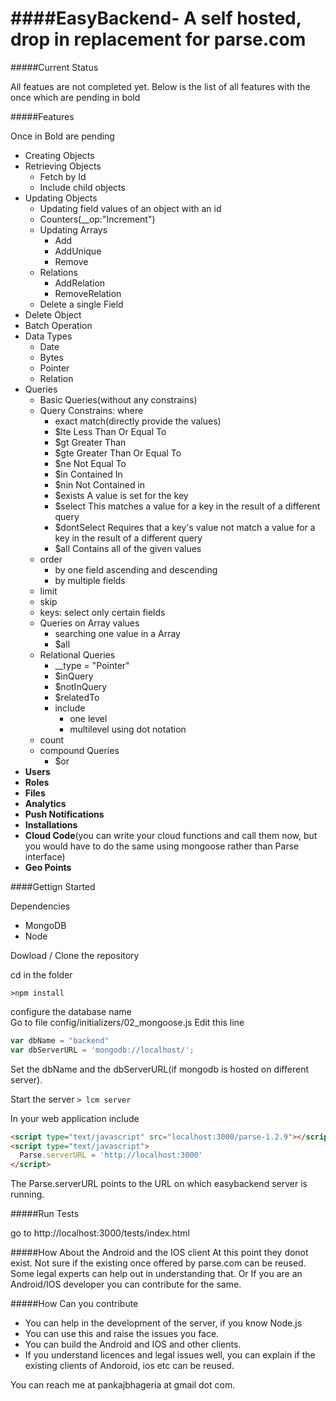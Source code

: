 ####EasyBackend- A self hosted, drop in replacement for parse.com
=======

#####Current Status

All featues are not completed yet. Below is the list of all features with the once which are pending in bold


#####Features


Once in Bold are pending

* Creating Objects
* Retrieving Objects
  * Fetch by Id
  * Include child objects
* Updating Objects
  * Updating field values of an object with an id
  * Counters(__op:"Increment")
  * Updating Arrays
    * Add
    * AddUnique
    * Remove
  * Relations
    * AddRelation
    * RemoveRelation
  * Delete a single Field
* Delete Object
* Batch Operation
* Data Types
  * Date
  * Bytes
  * Pointer
  * Relation
* Queries
  * Basic Queries(without any constrains)
  * Query Constrains: where
    * exact match(directly provide the values)
    * $lte	Less Than Or Equal To
    * $gt	Greater Than
    * $gte	Greater Than Or Equal To
    * $ne	Not Equal To
    * $in	Contained In
    * $nin	Not Contained in
    * $exists	A value is set for the key
    * $select	This matches a value for a key in the result of a different query
    * $dontSelect	Requires that a key's value not match a value for a key in the result of a different query
    * $all	Contains all of the given values
  * order
    * by one field ascending and descending
    * by multiple fields
  * limit
  * skip
  * keys: select only certain fields
  * Queries on Array values
    * searching one value in a Array
    * $all
  * Relational Queries
    * __type = "Pointer"
    * $inQuery
    * $notInQuery
    * $relatedTo
    * include
      * one level
      * multilevel using dot notation
  * count
  * compound Queries
    * $or
* **Users**
* **Roles**
* **Files**
* **Analytics**
* **Push Notifications**
* **Installations**
* **Cloud Code**(you can write your cloud functions and call them now, but you would have to do the same using mongoose rather than Parse interface)
* **Geo Points**


####Gettign Started

Dependencies
* MongoDB
* Node
 

Dowload / Clone the repository

cd in the folder

`>npm install`

configure the database name  
Go to file config/initializers/02_mongoose.js 
Edit this line

```javascript
var dbName = "backend"
var dbServerURL = 'mongodb://localhost/'; 
```
Set the dbName and the dbServerURL(if mongodb is hosted on different server).  

Start the server
`> lcm server`

In your web application include

```html
<script type="text/javascript" src="localhost:3000/parse-1.2.9"></script>
<script type="text/javascript">
  Parse.serverURL = 'http://localhost:3000' 
</script>
```
The Parse.serverURL points to the URL on which easybackend server is running.


#####Run Tests

go to http://localhost:3000/tests/index.html

#####How About the Android and the IOS client
At this point they donot exist. Not sure if the existing once offered by parse.com can be reused. Some legal experts can help out in understanding that. Or If you are an Android/IOS developer you can contribute for the same.

#####How Can you contribute
* You can help in the development of the server, if you know Node.js
* You can use this and raise the issues you face.
* You can build the Android and IOS and other clients.
* If you understand licences and legal issues well, you can explain if the existing clients of Andoroid, ios etc can be reused.

You can reach me at pankajbhageria at gmail dot com.







